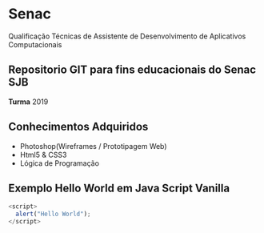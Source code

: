 # Senac
Qualificação Técnicas de Assistente de Desenvolvimento de Aplicativos Computacionais

## Repositorio GIT para fins educacionais do Senac SJB

**Turma** 2019

## Conhecimentos Adquiridos

- Photoshop(Wireframes / Prototipagem Web)
- Html5 & CSS3
- Lógica de Programação

## Exemplo Hello World em Java Script Vanilla
```js
<script>
  alert("Hello World");
</script>
```

